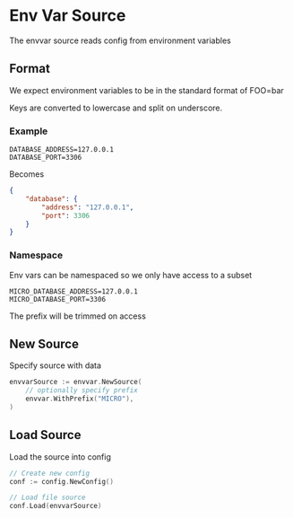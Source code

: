 # Env Var Source

The envvar source reads config from environment variables

## Format

We expect environment variables to be in the standard format of FOO=bar

Keys are converted to lowercase and split on underscore.


### Example

```
DATABASE_ADDRESS=127.0.0.1
DATABASE_PORT=3306
```

Becomes

```json
{
    "database": {
        "address": "127.0.0.1",
        "port": 3306
    }
}
```

### Namespace

Env vars can be namespaced so we only have access to a subset

```
MICRO_DATABASE_ADDRESS=127.0.0.1
MICRO_DATABASE_PORT=3306
```

The prefix will be trimmed on access

## New Source

Specify source with data

```go
envvarSource := envvar.NewSource(
	// optionally specify prefix
	envvar.WithPrefix("MICRO"),
)
```

## Load Source

Load the source into config

```go
// Create new config
conf := config.NewConfig()

// Load file source
conf.Load(envvarSource)
```

